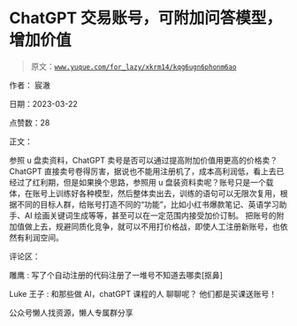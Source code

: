 # ChatGPT 交易账号，可附加问答模型，增加价值

> 原文：[`www.yuque.com/for_lazy/xkrm14/kqg6ugn6phonm6ao`](https://www.yuque.com/for_lazy/xkrm14/kqg6ugn6phonm6ao)

作者： 宸澈

日期：2023-03-22

点赞数：28

正文：

参照 u 盘卖资料，ChatGPT 卖号是否可以通过提高附加价值用更高的价格卖？ ChatGPT 直接卖号卷得厉害，据说也不能用注册机了，成本高利润低，看上去已经过了红利期，但是如果换个思路，参照用 u 盘装资料卖呢？账号只是一个载体，在账号上训练好各种模型，然后整体卖出去，训练的语句可以无限次复用，根据不同的目标人群，给账号打造不同的“功能”，比如小红书爆款笔记、英语学习助手、AI 绘画关键词生成等等，甚至可以在一定范围内接受加价订制。 把账号的附加值做上去，规避同质化竞争，就可以不用打价格战，即使人工注册新账号，也依然有利润空间。

评论区：

雕鹰 : 写了个自动注册的代码注册了一堆号不知道去哪卖[抠鼻]

Luke 王子 : 和那些做 AI，chatGPT 课程的人 聊聊呢？ 他们都是买课送账号！

公众号懒人找资源，懒人专属群分享

